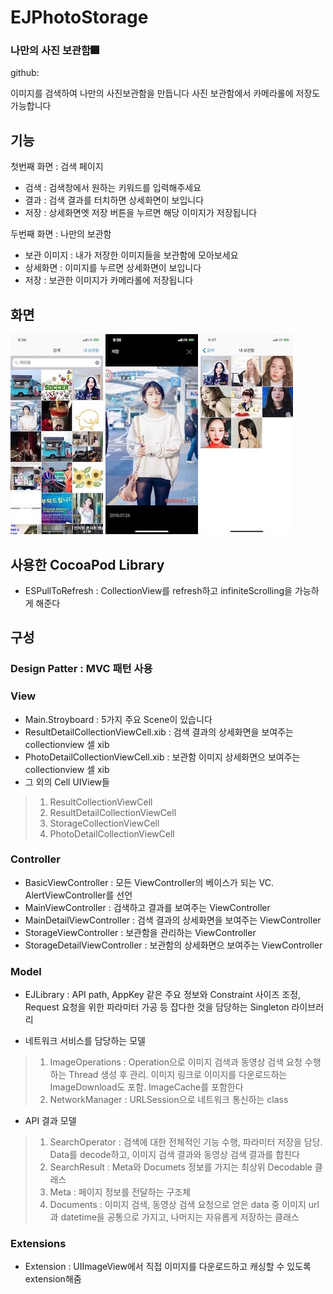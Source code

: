 # EJPhotoStorage


### 나만의 사진 보관함:fireworks:
github:

이미지를 검색하여 나만의 사진보관함을 만듭니다 
사진 보관함에서 카메라롤에 저장도 가능합니다



## 기능 

첫번째 화면 : 검색 페이지
- 검색 : 검색창에서 원하는 키워드를 입력해주세요
- 결과 : 검색 결과를 터치하면 상세화면이 보입니다
- 저장 : 상세화면엣 저장 버튼을 누르면 해당 이미지가 저장됩니다

두번째 화면 : 나만의 보관함
- 보관 이미지 : 내가 저장한 이미지들을 보관함에 모아보세요
- 상세화면 : 이미지를 누르면 상세화면이 보입니다
- 저장 : 보관한 이미지가 카메라롤에 저장됩니다



## 화면
![메인화면](./EJPhotoStorage/main.jpeg) ![상세화면](./EJPhotoStorage/detail.jpeg) ![보관함](./EJPhotoStorage/storage.jpeg)


## 사용한 CocoaPod Library
- ESPullToRefresh : CollectionView를 refresh하고 infiniteScrolling을 가능하게 해준다

## 구성

### Design Patter : MVC 패턴 사용

### View 
- Main.Stroyboard : 5가지 주요 Scene이 있습니다
- ResultDetailCollectionViewCell.xib : 검색 결과의 상세화면을 보여주는 collectionview 셀 xib
- PhotoDetailCollectionViewCell.xib : 보관함 이미지 상세화면으 보여주는 collectionview 셀 xib
- 그 외의 Cell UIView들
> 1. ResultCollectionViewCell
> 2. ResultDetailCollectionViewCell
> 3. StorageCollectionViewCell
> 4. PhotoDetailCollectionViewCell

### Controller
- BasicViewController : 모든 ViewController의 베이스가 되는 VC. AlertViewController를 선언
- MainViewController : 검색하고 결과를 보여주는 ViewController
- MainDetailViewController : 검색 결과의 상세화면을 보여주는 ViewController
- StorageViewController : 보관함을 관리하는 ViewController
- StorageDetailViewController : 보관함의 상세화면으 보여주는 ViewController

### Model
- EJLibrary : API path, AppKey 같은 주요 정보와 Constraint 사이즈 조정, Request 요청을 위한 파라미터 가공 등 잡다한 것을 담당하는 Singleton 라이브러리

- 네트워크 서비스를 담당하는 모델
> 1. ImageOperations : Operation으로 이미지 검색과 동영상 검색 요청 수행하는 Thread 생성 후 관리. 이미지 링크로 이미지를 다운로드하는 ImageDownload도 포함. ImageCache를 포함한다
> 2. NetworkManager : URLSession으로 네트워크 통신하는 class 

- API 결과 모델
> 1. SearchOperator : 검색에 대한 전체적인 기능 수행, 파라미터 저장을 담당. Data를 decode하고, 이미지 검색 결과와 동영상 검색 결과를 합친다
> 2. SearchResult : Meta와 Documets 정보를 가지는 최상위 Decodable 클래스
> 3. Meta : 페이지 정보를 전달하는 구조체
> 4. Documents : 이미지 검색, 동영상 검색 요청으로 얻은 data 중 이미지 url과 datetime을 공통으로 가지고, 나머지는 자유롭게 저장하는 클래스


### Extensions
- Extension : UIImageView에서 직접 이미지를 다운로드하고 캐싱할 수 있도록 extension해줌













